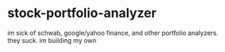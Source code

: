 # stock-portfolio-analyzer
im sick of schwab, google/yahoo finance, and other portfolio analyzers. they suck. im building my own
